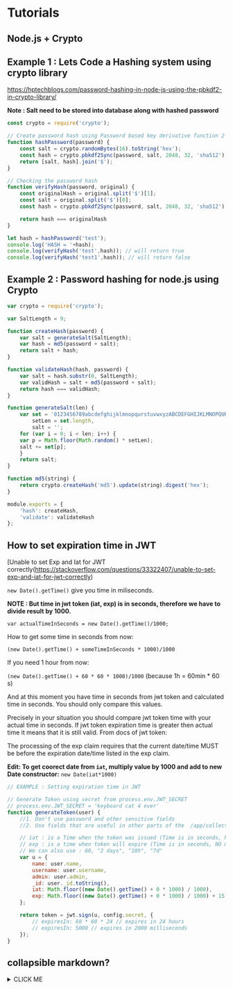 # Tutorials

## Node.js + Crypto

## Example 1 : Lets Code a Hashing system using crypto library

https://hptechblogs.com/password-hashing-in-node-js-using-the-pbkdf2-in-crypto-library/

**Note : Salt need to be stored into database along with hashed password**

```javascript
const crypto = require('crypto');

// Create password hash using Password based key derivative function 2
function hashPassword(password) {
    const salt = crypto.randomBytes(16).toString('hex');
    const hash = crypto.pbkdf2Sync(password, salt, 2048, 32, 'sha512').toString('hex');
    return [salt, hash].join('$');
}

// Checking the password hash
function verifyHash(password, original) {
    const originalHash = original.split('$')[1];
    const salt = original.split('$')[0];
    const hash = crypto.pbkdf2Sync(password, salt, 2048, 32, 'sha512').toString('hex');

    return hash === originalHash
}

let hash = hashPassword('test');
console.log('HASH = '+hash);
console.log(verifyHash('test',hash)); // will return true
console.log(verifyHash('test1',hash)); // will return false
```

## Example 2 : Password hashing for node.js using Crypto

```javascript
var crypto = require('crypto');

var SaltLength = 9;

function createHash(password) {
    var salt = generateSalt(SaltLength);
    var hash = md5(password + salt);
    return salt + hash;
}

function validateHash(hash, password) {
    var salt = hash.substr(0, SaltLength);
    var validHash = salt + md5(password + salt);
    return hash === validHash;
}

function generateSalt(len) {
    var set = '0123456789abcdefghijklmnopqurstuvwxyzABCDEFGHIJKLMNOPQURSTUVWXYZ',
        setLen = set.length,
        salt = '';
    for (var i = 0; i < len; i++) {
    var p = Math.floor(Math.random() * setLen);
    salt += set[p];
    }
    return salt;
}

function md5(string) {
    return crypto.createHash('md5').update(string).digest('hex');
}

module.exports = {
    'hash': createHash,
    'validate': validateHash
};
```

## How to set expiration time in JWT

[Unable to set Exp and Iat for JWT correctly(https://stackoverflow.com/questions/33322407/unable-to-set-exp-and-iat-for-jwt-correctly)

`new Date().getTime()` give you time in miliseconds.

**NOTE : But time in jwt token (iat, exp) is in seconds, therefore we have to divide result by 1000.**

`var actualTimeInSeconds = new Date().getTime()/1000;`

How to get some time in seconds from now:

`(new Date().getTime() + someTimeInSeconds * 1000)/1000`

If you need 1 hour from now:

`(new Date().getTime() + 60 * 60 * 1000)/1000` (because 1h = 60min * 60 s)

And at this moment you have time in seconds from jwt token and calculated time in seconds. You should only compare this values.

Precisely in your situation you should compare jwt token time with your actual time in seconds. If jwt token expiration time is greater then actual time it means that it is still valid. From docs of jwt token:

The processing of the exp claim requires that the current date/time MUST be before the expiration date/time listed in the exp claim.

**Edit: To get coorect date from `iat`, multiply value by 1000 and add to new Date constructor:** `new Date(iat*1000)`

```javascript
// EXAMPLE : Setting expiration time in JWT

// Generate Token using secret from process.env.JWT_SECRET
// process.env.JWT_SECRET = 'keyboard cat 4 ever'
function generateToken(user) {
    //1. Don't use password and other sensitive fields
    //2. Use fields that are useful in other parts of the  /app/collections/models

    // iat : is a Time when the token was issued (Time is in seconds, NO milliseconds)
    // exp : is a time when token will expire (Time is in seconds, NO milliseconds),
    // We can also use : 60, "2 days", "10h", "7d"
    var u = {
        name: user.name,
        username: user.username,
        admin: user.admin,
        _id: user._id.toString(),
        iat: Math.floor((new Date().getTime() + 0 * 1000) / 1000),
        exp: Math.floor((new Date().getTime() + 0 * 1000) / 1000) + 15, // Expire JWT after 15 seconds
    };

    return token = jwt.sign(u, config.secret, {
        // expiresIn: 60 * 60 * 24 // expires in 24 hours
        // expiresIn: 5000 // expires in 2000 milliseconds
    });
}
```
## collapsible markdown?

<details>
<summary>CLICK ME</summary>
<p>
Content
</p>
</details>
